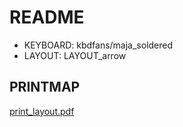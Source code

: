 # README

- KEYBOARD: kbdfans/maja_soldered
- LAYOUT: LAYOUT_arrow

## PRINTMAP
[print_layout.pdf](./print_layout.pdf)
